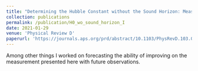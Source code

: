 ```yaml
---
title: "Determining the Hubble Constant without the Sound Horizon: Measurements from Galaxy Surveys"
collection: publications
permalink: /publication/H0_wo_sound_horizon_I
date: 2021-01-29
venue: 'Physical Review D'
paperurl: 'https://journals.aps.org/prd/abstract/10.1103/PhysRevD.103.023538'
---
```

Among other things I worked on forecasting the ability of improving on the measurement presented here with future observations.